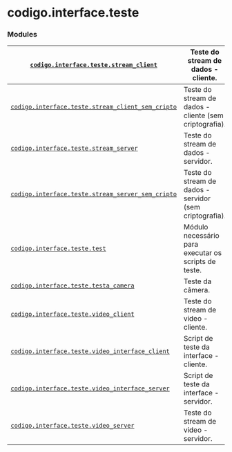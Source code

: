 <a id="module-codigo.interface.teste"></a>

<a id="codigo-interface-teste"></a>

# codigo.interface.teste

### Modules

| [`codigo.interface.teste.stream_client`](codigo.interface.teste.stream_client.md#module-codigo.interface.teste.stream_client)                                  | Teste do stream de dados - cliente.                     |
|----------------------------------------------------------------------------------------------------------------------------------------------------------------|---------------------------------------------------------|
| [`codigo.interface.teste.stream_client_sem_cripto`](codigo.interface.teste.stream_client_sem_cripto.md#module-codigo.interface.teste.stream_client_sem_cripto) | Teste do stream de dados - cliente (sem criptografia).  |
| [`codigo.interface.teste.stream_server`](codigo.interface.teste.stream_server.md#module-codigo.interface.teste.stream_server)                                  | Teste do stream de dados - servidor.                    |
| [`codigo.interface.teste.stream_server_sem_cripto`](codigo.interface.teste.stream_server_sem_cripto.md#module-codigo.interface.teste.stream_server_sem_cripto) | Teste do stream de dados - servidor (sem criptografia). |
| [`codigo.interface.teste.test`](codigo.interface.teste.test.md#module-codigo.interface.teste.test)                                                             | Módulo necessário para executar os scripts de teste.    |
| [`codigo.interface.teste.testa_camera`](codigo.interface.teste.testa_camera.md#module-codigo.interface.teste.testa_camera)                                     | Teste da câmera.                                        |
| [`codigo.interface.teste.video_client`](codigo.interface.teste.video_client.md#module-codigo.interface.teste.video_client)                                     | Teste do stream de video - cliente.                     |
| [`codigo.interface.teste.video_interface_client`](codigo.interface.teste.video_interface_client.md#module-codigo.interface.teste.video_interface_client)       | Script de teste da interface - cliente.                 |
| [`codigo.interface.teste.video_interface_server`](codigo.interface.teste.video_interface_server.md#module-codigo.interface.teste.video_interface_server)       | Script de teste da interface - servidor.                |
| [`codigo.interface.teste.video_server`](codigo.interface.teste.video_server.md#module-codigo.interface.teste.video_server)                                     | Teste do stream de video - servidor.                    |
